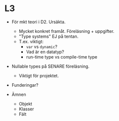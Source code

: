 # L3

* För mkt teori i D2. Ursäkta.
  - Mycket konkret framåt. Föreläsning + uppgifter.
  - "Type systems" EJ på tentan.
  - T.ex. viktigt:
    * `var` vs `dynamic`?
    * Vad är en datatyp?
    * run-time type vs compile-time type

* Nullable types på SENARE föreläsning.
  - Viktigt för projektet.

* Funderingar?

* Ämnen
  * Objekt
  * Klasser
  * Fält
